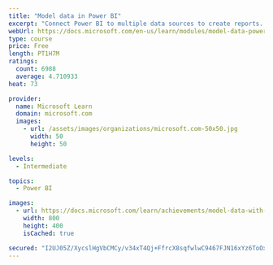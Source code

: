 ```yaml
---
title: "Model data in Power BI"
excerpt: "Connect Power BI to multiple data sources to create reports. Define the relationship between your data sources."
webUrl: https://docs.microsoft.com/en-us/learn/modules/model-data-power-bi/
type: course
price: Free
length: PT1H7M
ratings:
  count: 6988
  average: 4.710933
heat: 73

provider:
  name: Microsoft Learn
  domain: microsoft.com
  images:
    - url: /assets/images/organizations/microsoft.com-50x50.jpg
      width: 50
      height: 50

levels:
  - Intermediate

topics:
  - Power BI

images:
  - url: https://docs.microsoft.com/learn/achievements/model-data-with-power-bi-desktop-social.png
    width: 800
    height: 400
    isCached: true

secured: "I2UJ05Z/XycslHgVbCMCy/v34xT4Qj+FfrcX8sqfwlwC9467FJN16xYz6ToOxSWlNFRaEQfwfVDEoImbUqKzNwg7psFBvB5wi9c2dSba6nauPEGflKQjSutuS1vgo5BbI8fyxIe8K55BOkWznZOcr1VW94MvyCgc/Sg4OgjV5CUW9b9wdzWDFSMvymUjVSEYy9b+T1ozr45lOfMzrwYvSSyprIRwG6IkaLheMjf43vNI5n6dp8KnkSiN6n6RbMO2IxbE3wr5Ta6NT6+TK8ux9EFd7sCzfv7F04w+QQOU67VKPF0fmQQNgoDE+LanAPEryNxemWG3BdU9P4l3LPwK9eJzm2ATK29YMaEQcf+qqqi2wKsQSHIoc4JMOS1sB7exjEeVJhEZ8GJKw4P/9xKykuedgf9Q27w1u8lq0O6BHnk=;L/biaVEn/9Pwc8Yv30P4+g=="
---
```


